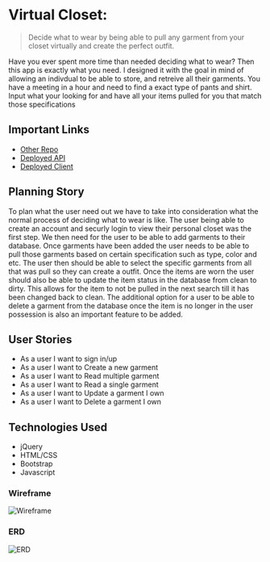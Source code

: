 # Virtual Closet:
> Decide what to wear by being able to pull any garment from your closet virtually and create the perfect outfit.


Have you ever spent more time than needed deciding what to wear? Then this app is exactly what you need. I designed it with the goal in mind of allowing an indivdual to be able to store, and retreive all their garments. You have a meeting in a hour and need to find a exact type of pants and shirt. Input what your looking for and have all your items pulled for you that match those specifications

## Important Links
* [Other Repo](https://git.generalassemb.ly/ga-wdi-boston/express-api-deployment-guide)
* [Deployed API](https://git.generalassemb.ly/ga-wdi-boston/express-api-deployment-guide)
* [Deployed Client](https://git.generalassemb.ly/ga-wdi-boston/express-api-deployment-guide)

## Planning Story

To plan what the user need out we have to take into consideration what the normal process of deciding what to wear is like. The user being able to create an account and securly login to view their personal closet was the first step. We then need for the user to be able to add garments to their database. Once garments have been added the user needs to be able to pull those garments based on certain specification such as type, color and etc. The user then should be able to select the specific garments from all that was pull so they can create a outfit. Once the items are worn the user should also be able to update the item status in the database from clean to dirty. This allows for the item to not be pulled in the next search till it has been changed back to clean. The additional option for a user to be able to delete a garment from the database once the item is no longer in the user possession is also an important feature to be added.

## User Stories

* As a user I want to sign in/up
* As a user I want to Create a new garment
* As a user I want to Read multiple garment
* As a user I want to Read a single garment
* As a user I want to Update a garment I own
* As a user I want to Delete a garment I own

## Technologies Used
* jQuery
* HTML/CSS
* Bootstrap
* Javascript

### Wireframe

![Wireframe](public\Images\Main-Wireframe.jpg)

### ERD

![ERD](https://user-images.githubusercontent.com/79342824/115587580-af929700-a282-11eb-90c3-ed4e31c59a50.jpeg)
